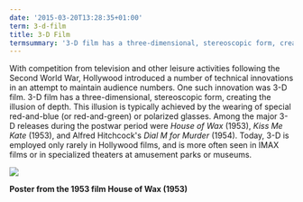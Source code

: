 ```yaml
---
date: '2015-03-20T13:28:35+01:00'
term: 3-d-film
title: 3-D Film
termsummary: '3-D film has a three-dimensional, stereoscopic form, creating the illusion of depth.'
---
```


With competition from television and other leisure activities
following the Second World War, Hollywood introduced a number of
technical innovations in an attempt to maintain audience numbers. One
such innovation was 3-D film. 3-D film has a three-dimensional,
stereoscopic form, creating the illusion of depth. <!--more-->This illusion is
typically achieved by the wearing of special red-and-blue (or
red-and-green) or polarized glasses. Among the major 3-D releases
during the postwar period were <i>House of Wax</i> (1953), <i>Kiss Me Kate</i>
(1953), and Alfred Hitchcock's <i>Dial M for Murder</i> (1954). Today, 3-D is
employed only rarely in Hollywood films, and is more often seen in
IMAX films or in specialized theaters at amusement parks or museums.

<img
src="http://ccnmtl.columbia.edu/projects/filmglossary/web/pics/house_of_wax.jpg"
/>

<b>Poster from the 1953 film House of Wax (1953)</b>